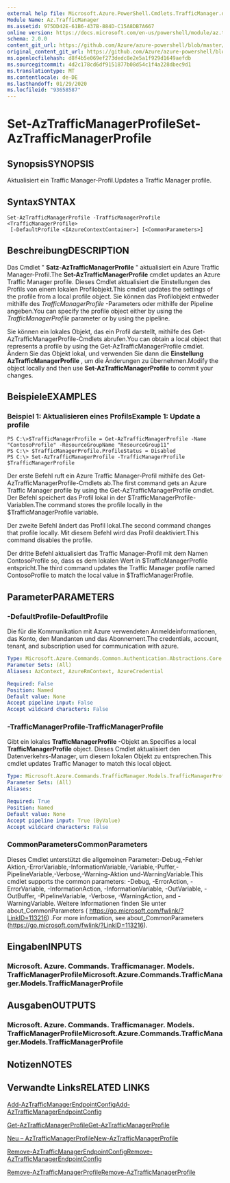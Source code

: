 ```yaml
---
external help file: Microsoft.Azure.PowerShell.Cmdlets.TrafficManager.dll-Help.xml
Module Name: Az.TrafficManager
ms.assetid: 975DD42E-61B6-437B-884D-C15A8DB7A667
online version: https://docs.microsoft.com/en-us/powershell/module/az.trafficmanager/set-aztrafficmanagerprofile
schema: 2.0.0
content_git_url: https://github.com/Azure/azure-powershell/blob/master/src/TrafficManager/TrafficManager/help/Set-AzTrafficManagerProfile.md
original_content_git_url: https://github.com/Azure/azure-powershell/blob/master/src/TrafficManager/TrafficManager/help/Set-AzTrafficManagerProfile.md
ms.openlocfilehash: d8f4b5e069ef273dedc8e2e5a1f929d1649aefdb
ms.sourcegitcommit: 4d2c178cd6df9151877b08d54c1f4a228dbec9d1
ms.translationtype: MT
ms.contentlocale: de-DE
ms.lasthandoff: 01/29/2020
ms.locfileid: "93658587"
---
```

# <span data-ttu-id="b5163-101">Set-AzTrafficManagerProfile</span><span class="sxs-lookup"><span data-stu-id="b5163-101">Set-AzTrafficManagerProfile</span></span>

## <span data-ttu-id="b5163-102">Synopsis</span><span class="sxs-lookup"><span data-stu-id="b5163-102">SYNOPSIS</span></span>
<span data-ttu-id="b5163-103">Aktualisiert ein Traffic Manager-Profil.</span><span class="sxs-lookup"><span data-stu-id="b5163-103">Updates a Traffic Manager profile.</span></span>

## <span data-ttu-id="b5163-104">Syntax</span><span class="sxs-lookup"><span data-stu-id="b5163-104">SYNTAX</span></span>

```
Set-AzTrafficManagerProfile -TrafficManagerProfile <TrafficManagerProfile>
 [-DefaultProfile <IAzureContextContainer>] [<CommonParameters>]
```

## <span data-ttu-id="b5163-105">Beschreibung</span><span class="sxs-lookup"><span data-stu-id="b5163-105">DESCRIPTION</span></span>
<span data-ttu-id="b5163-106">Das Cmdlet " **Satz-AzTrafficManagerProfile** " aktualisiert ein Azure Traffic Manager-Profil.</span><span class="sxs-lookup"><span data-stu-id="b5163-106">The **Set-AzTrafficManagerProfile** cmdlet updates an Azure Traffic Manager profile.</span></span>
<span data-ttu-id="b5163-107">Dieses Cmdlet aktualisiert die Einstellungen des Profils von einem lokalen Profilobjekt.</span><span class="sxs-lookup"><span data-stu-id="b5163-107">This cmdlet updates the settings of the profile from a local profile object.</span></span>
<span data-ttu-id="b5163-108">Sie können das Profilobjekt entweder mithilfe des *TrafficManagerProfile* -Parameters oder mithilfe der Pipeline angeben.</span><span class="sxs-lookup"><span data-stu-id="b5163-108">You can specify the profile object either by using the *TrafficManagerProfile* parameter or by using the pipeline.</span></span>

<span data-ttu-id="b5163-109">Sie können ein lokales Objekt, das ein Profil darstellt, mithilfe des Get-AzTrafficManagerProfile-Cmdlets abrufen.</span><span class="sxs-lookup"><span data-stu-id="b5163-109">You can obtain a local object that represents a profile by using the Get-AzTrafficManagerProfile cmdlet.</span></span>
<span data-ttu-id="b5163-110">Ändern Sie das Objekt lokal, und verwenden Sie dann die **Einstellung AzTrafficManagerProfile** , um die Änderungen zu übernehmen.</span><span class="sxs-lookup"><span data-stu-id="b5163-110">Modify the object locally and then use **Set-AzTrafficManagerProfile** to commit your changes.</span></span>

## <span data-ttu-id="b5163-111">Beispiele</span><span class="sxs-lookup"><span data-stu-id="b5163-111">EXAMPLES</span></span>

### <span data-ttu-id="b5163-112">Beispiel 1: Aktualisieren eines Profils</span><span class="sxs-lookup"><span data-stu-id="b5163-112">Example 1: Update a profile</span></span>
```
PS C:\>$TrafficManagerProfile = Get-AzTrafficManagerProfile -Name "ContosoProfile" -ResourceGroupName "ResourceGroup11" 
PS C:\> $TrafficManagerProfile.ProfileStatus = Disabled
PS C:\> Set-AzTrafficManagerProfile -TrafficManagerProfile $TrafficManagerProfile
```

<span data-ttu-id="b5163-113">Der erste Befehl ruft ein Azure Traffic Manager-Profil mithilfe des Get-AzTrafficManagerProfile-Cmdlets ab.</span><span class="sxs-lookup"><span data-stu-id="b5163-113">The first command gets an Azure Traffic Manager profile by using the Get-AzTrafficManagerProfile cmdlet.</span></span>
<span data-ttu-id="b5163-114">Der Befehl speichert das Profil lokal in der $TrafficManagerProfile-Variablen.</span><span class="sxs-lookup"><span data-stu-id="b5163-114">The command stores the profile locally in the $TrafficManagerProfile variable.</span></span>

<span data-ttu-id="b5163-115">Der zweite Befehl ändert das Profil lokal.</span><span class="sxs-lookup"><span data-stu-id="b5163-115">The second command changes that profile locally.</span></span>
<span data-ttu-id="b5163-116">Mit diesem Befehl wird das Profil deaktiviert.</span><span class="sxs-lookup"><span data-stu-id="b5163-116">This command disables the profile.</span></span>

<span data-ttu-id="b5163-117">Der dritte Befehl aktualisiert das Traffic Manager-Profil mit dem Namen ContosoProfile so, dass es dem lokalen Wert in $TrafficManagerProfile entspricht.</span><span class="sxs-lookup"><span data-stu-id="b5163-117">The third command updates the Traffic Manager profile named ContosoProfile to match the local value in $TrafficManagerProfile.</span></span>

## <span data-ttu-id="b5163-118">Parameter</span><span class="sxs-lookup"><span data-stu-id="b5163-118">PARAMETERS</span></span>

### <span data-ttu-id="b5163-119">-DefaultProfile</span><span class="sxs-lookup"><span data-stu-id="b5163-119">-DefaultProfile</span></span>
<span data-ttu-id="b5163-120">Die für die Kommunikation mit Azure verwendeten Anmeldeinformationen, das Konto, den Mandanten und das Abonnement.</span><span class="sxs-lookup"><span data-stu-id="b5163-120">The credentials, account, tenant, and subscription used for communication with azure.</span></span>

```yaml
Type: Microsoft.Azure.Commands.Common.Authentication.Abstractions.Core.IAzureContextContainer
Parameter Sets: (All)
Aliases: AzContext, AzureRmContext, AzureCredential

Required: False
Position: Named
Default value: None
Accept pipeline input: False
Accept wildcard characters: False
```

### <span data-ttu-id="b5163-121">-TrafficManagerProfile</span><span class="sxs-lookup"><span data-stu-id="b5163-121">-TrafficManagerProfile</span></span>
<span data-ttu-id="b5163-122">Gibt ein lokales **TrafficManagerProfile** -Objekt an.</span><span class="sxs-lookup"><span data-stu-id="b5163-122">Specifies a local **TrafficManagerProfile** object.</span></span>
<span data-ttu-id="b5163-123">Dieses Cmdlet aktualisiert den Datenverkehrs-Manager, um diesem lokalen Objekt zu entsprechen.</span><span class="sxs-lookup"><span data-stu-id="b5163-123">This cmdlet updates Traffic Manager to match this local object.</span></span>

```yaml
Type: Microsoft.Azure.Commands.TrafficManager.Models.TrafficManagerProfile
Parameter Sets: (All)
Aliases:

Required: True
Position: Named
Default value: None
Accept pipeline input: True (ByValue)
Accept wildcard characters: False
```

### <span data-ttu-id="b5163-124">CommonParameters</span><span class="sxs-lookup"><span data-stu-id="b5163-124">CommonParameters</span></span>
<span data-ttu-id="b5163-125">Dieses Cmdlet unterstützt die allgemeinen Parameter:-Debug,-Fehler Aktion,-ErrorVariable,-InformationVariable,-Variable,-Puffer,-PipelineVariable,-Verbose,-Warning-Aktion und-WarningVariable.</span><span class="sxs-lookup"><span data-stu-id="b5163-125">This cmdlet supports the common parameters: -Debug, -ErrorAction, -ErrorVariable, -InformationAction, -InformationVariable, -OutVariable, -OutBuffer, -PipelineVariable, -Verbose, -WarningAction, and -WarningVariable.</span></span> <span data-ttu-id="b5163-126">Weitere Informationen finden Sie unter about_CommonParameters ( https://go.microsoft.com/fwlink/?LinkID=113216) .</span><span class="sxs-lookup"><span data-stu-id="b5163-126">For more information, see about_CommonParameters (https://go.microsoft.com/fwlink/?LinkID=113216).</span></span>

## <span data-ttu-id="b5163-127">Eingaben</span><span class="sxs-lookup"><span data-stu-id="b5163-127">INPUTS</span></span>

### <span data-ttu-id="b5163-128">Microsoft. Azure. Commands. Trafficmanager. Models. TrafficManagerProfile</span><span class="sxs-lookup"><span data-stu-id="b5163-128">Microsoft.Azure.Commands.TrafficManager.Models.TrafficManagerProfile</span></span>

## <span data-ttu-id="b5163-129">Ausgaben</span><span class="sxs-lookup"><span data-stu-id="b5163-129">OUTPUTS</span></span>

### <span data-ttu-id="b5163-130">Microsoft. Azure. Commands. Trafficmanager. Models. TrafficManagerProfile</span><span class="sxs-lookup"><span data-stu-id="b5163-130">Microsoft.Azure.Commands.TrafficManager.Models.TrafficManagerProfile</span></span>

## <span data-ttu-id="b5163-131">Notizen</span><span class="sxs-lookup"><span data-stu-id="b5163-131">NOTES</span></span>

## <span data-ttu-id="b5163-132">Verwandte Links</span><span class="sxs-lookup"><span data-stu-id="b5163-132">RELATED LINKS</span></span>

[<span data-ttu-id="b5163-133">Add-AzTrafficManagerEndpointConfig</span><span class="sxs-lookup"><span data-stu-id="b5163-133">Add-AzTrafficManagerEndpointConfig</span></span>](./Add-AzTrafficManagerEndpointConfig.md)

[<span data-ttu-id="b5163-134">Get-AzTrafficManagerProfile</span><span class="sxs-lookup"><span data-stu-id="b5163-134">Get-AzTrafficManagerProfile</span></span>](./Get-AzTrafficManagerProfile.md)

[<span data-ttu-id="b5163-135">Neu – AzTrafficManagerProfile</span><span class="sxs-lookup"><span data-stu-id="b5163-135">New-AzTrafficManagerProfile</span></span>](./New-AzTrafficManagerProfile.md)

[<span data-ttu-id="b5163-136">Remove-AzTrafficManagerEndpointConfig</span><span class="sxs-lookup"><span data-stu-id="b5163-136">Remove-AzTrafficManagerEndpointConfig</span></span>](./Remove-AzTrafficManagerEndpointConfig.md)

[<span data-ttu-id="b5163-137">Remove-AzTrafficManagerProfile</span><span class="sxs-lookup"><span data-stu-id="b5163-137">Remove-AzTrafficManagerProfile</span></span>](./Remove-AzTrafficManagerProfile.md)


